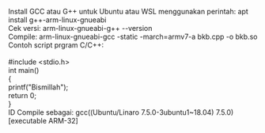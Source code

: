 Install GCC atau G++ untuk Ubuntu atau WSL menggunakan perintah: 
apt install g++-arm-linux-gnueabi
<br>
Cek versi: 
arm-linux-gnueabi-g++ --version
<br>
Compile: 
arm-linux-gnueabi-gcc -static -march=armv7-a bkb.cpp -o bkb.so
<br>
Contoh script prgram C/C++:
<br>
<br>#include <stdio.h>
<br>int main()
<br>{
<br>	printf("Bismillah");
<br>	return 0;
<br>}
<br>
ID Compile sebagai: 
gcc((Ubuntu/Linaro 7.5.0-3ubuntu1~18.04) 7.5.0)[executable ARM-32]
<br>

